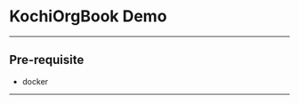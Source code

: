 # KochiOrgBook Demo

______________________________________

## Pre-requisite

- docker 


_______________________
